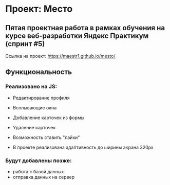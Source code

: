 # Проект: Место

## Пятая проектная работа в рамках обучения на курсе веб-разработки Яндекс Практикум (спринт #5)

Ссылка на проект:
<https://maestr1.github.io/mesto/>

## Функциональность
### Реализовано на JS:

* Редактирование профиля
* Всплывающие окна
* Добавление карточек из формы
* Удаление карточек
* Возможность ставить "лайки"

* В проекте реализована адаптивность до ширины экрана 320px

### Будут добавлены позже:

* работа с базой данных
* отправка данных на сервер
